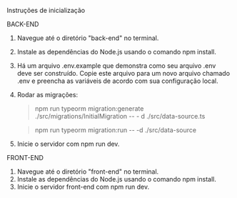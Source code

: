 Instruções de inicialização


BACK-END 

1. Navegue até o diretório "back-end" no terminal.

2. Instale as dependências do Node.js usando o comando npm install.

3. Há um arquivo .env.example que demonstra como seu arquivo .env deve ser construído. Copie este arquivo para um novo arquivo chamado .env e preencha as variáveis de acordo com sua configuração local.

4.  Rodar as migrações: 

	> npm run typeorm migration:generate ./src/migrations/InitialMigration -- -	d ./src/data-source.ts

	> npm run typeorm migration:run -- -d ./src/data-source

5. Inicie o servidor com npm run dev.


FRONT-END 

1. Navegue até o diretório "front-end" no terminal.
2. Instale as dependências do Node.js usando o comando npm install.
3. Inicie o servidor front-end com npm run dev.
